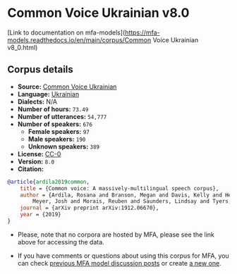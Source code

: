 
# Common Voice Ukrainian v8.0

[Link to documentation on mfa-models](https://mfa-models.readthedocs.io/en/main/corpus/Common Voice Ukrainian v8_0.html)

## Corpus details

- **Source:** [Common Voice Ukrainian](https://voice.mozilla.org/en/datasets)
- **Language:** [Ukrainian](https://en.wikipedia.org/wiki/Ukrainian_language)
- **Dialects:** N/A
- **Number of hours:** `73.49`
- **Number of utterances:** `54,777`
- **Number of speakers:** `676`
  - **Female speakers:** `97`
  - **Male speakers:** `190`
  - **Unknown speakers:** `389`
- **License:** [CC-0](https://creativecommons.org/publicdomain/zero/1.0/)
- **Version:** `8.0`
- **Citation:**
```bibtex
@article{ardila2019common,
	title = {Common voice: A massively-multilingual speech corpus},
	author = {Ardila, Rosana and Branson, Megan and Davis, Kelly and Henretty, Michael and Kohler, Michael and
		Meyer, Josh and Morais, Reuben and Saunders, Lindsay and Tyers, Francis M and Weber, Gregor},
	journal = {arXiv preprint arXiv:1912.06670},
	year = {2019}
}
```

- Please, note that no corpora are hosted by MFA, please see the link above for accessing the data.

- If you have comments or questions about using this corpus for MFA, you can check [previous MFA model discussion posts](https://github.com/MontrealCorpusTools/mfa-models/discussions?discussions_q=Common+Voice+Ukrainian+v8.0) or create [a new one](https://github.com/MontrealCorpusTools/mfa-models/discussions/new).
